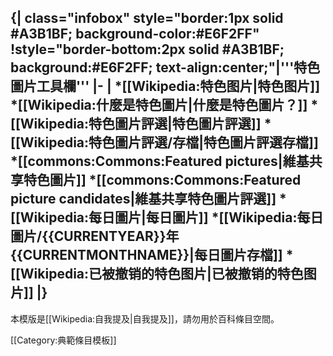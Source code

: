 {| class="infobox" style="border:1px solid #A3B1BF; background-color:#E6F2FF"
!style="border-bottom:2px solid #A3B1BF; background:#E6F2FF; text-align:center;"|'''特色圖片工具欄'''
|-
|
*[[Wikipedia:特色图片|特色图片]]
*[[Wikipedia:什麼是特色圖片|什麼是特色圖片？]]
*[[Wikipedia:特色圖片評選|特色圖片評選]]
*[[Wikipedia:特色圖片評選/存檔|特色圖片評選存檔]]
*[[commons:Commons:Featured pictures|維基共享特色圖片]]
*[[commons:Commons:Featured picture candidates|維基共享特色圖片評選]]
*[[Wikipedia:每日圖片|每日圖片]]
*[[Wikipedia:每日圖片/{{CURRENTYEAR}}年{{CURRENTMONTHNAME}}|每日圖片存檔]]
*[[Wikipedia:已被撤销的特色图片|已被撤销的特色图片]]
|}<noinclude>
----
本模版是[[Wikipedia:自我提及|自我提及]]，請勿用於百科條目空間。
<!--This [[Wikipedia:Template|template]] is a [[Wikipedia:Avoid self-references|self-reference]] and so is part of the Wikipedia project rather than the encyclopaedic content.-->

[[Category:典範條目模板]]
</noinclude>